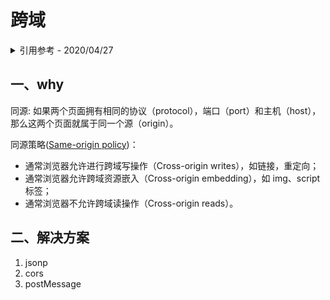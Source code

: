 # 跨域

<details>
<summary>引用参考 - 2020/04/27</summary>

- [跨域](https://juejin.im/post/59c132415188256bb018e825) _- 考拉海购前端团队 2017 年 09 月 19 日_
- [Same-origin policy](https://developer.mozilla.org/en-US/docs/Web/Security/Same-origin_policy) _- MDN Last modified: Feb 22, 2020_

</details>

## 一、why

同源: 如果两个页面拥有相同的协议（protocol），端口（port）和主机（host），那么这两个页面就属于同一个源（origin）。

同源策略([Same-origin policy](https://developer.mozilla.org/en-US/docs/Web/Security/Same-origin_policy))：

- 通常浏览器允许进行跨域写操作（Cross-origin writes），如链接，重定向；
- 通常浏览器允许跨域资源嵌入（Cross-origin embedding），如 img、script 标签；
- 通常浏览器不允许跨域读操作（Cross-origin reads）。

## 二、解决方案

1. jsonp
2. cors
3. postMessage
